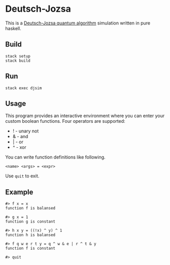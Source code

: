 # Deutsch-Jozsa

This is a [Deutsch-Jozsa quantum algorithm](https://en.wikipedia.org/wiki/Deutsch–Jozsa_algorithm)
simulation written in pure haskell.

## Build

```shell script
stack setup
stack build
```

## Run

```shell script
stack exec djsim
```

## Usage

This program provides an interactive environment where you can enter your custom
boolean functions. Four operators are supported:

* ! - unary not
* & - and
* | - or
* ^ - xor

You can write function definitions like following.
```
<name> <args> = <expr>
```

Use `quit` to exit.

## Example

```
#> f x = x
function f is balansed

#> g x = 1
function g is constant

#> h x y = ((!x) ^ y) ^ 1
function h is balansed

#> f q w e r t y = q ^ w & e | r ^ t & y
function f is constant

#> quit
```
